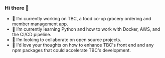 ### Hi there 👋

- 🔭 I’m currently working on TBC, a food co-op grocery ordering and member management app. 
- 🌱 I’m currently learning Python and how to work with Docker, AWS, and the CI/CD pipeline. 
- 👯 I’m looking to collaborate on open source projects.
- 🤔 I'd love your thoughts on how to enhance TBC's front end and any npm packages that could accelerate TBC's development.  

<!--
**mfrazb/mfrazb** is a ✨ _special_ ✨ repository because its `README.md` (this file) appears on your GitHub profile.

Here are some ideas to get you started:

- 💬 Ask me about ...
- 📫 How to reach me: ...
- 😄 Pronouns: ...
- ⚡ Fun fact: ...
-->
